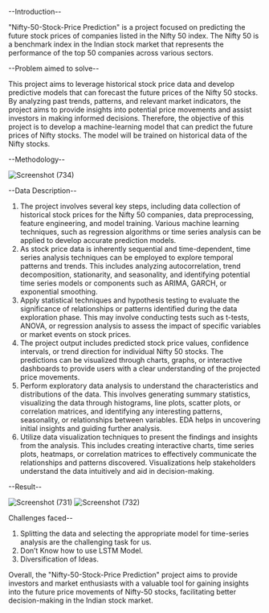 --Introduction--

"Nifty-50-Stock-Price Prediction" is a project focused on predicting the future stock prices of companies listed in the Nifty 50 index. The Nifty 50 is a benchmark index in the Indian stock market that represents the performance of the top 50 companies across various sectors.

--Problem aimed to solve--

This project aims to leverage historical stock price data and develop predictive models that can forecast the future prices of the Nifty 50 stocks. By analyzing past trends, patterns, and relevant market indicators, the project aims to provide insights into potential price movements and assist investors in making informed decisions. Therefore, the objective of this project is to develop a machine-learning model that can predict the future prices of Nifty stocks. The model will be trained on historical data of the Nifty stocks.

--Methodology--

![Screenshot (734)](https://github.com/patel-ankit1999/Nifty-50-Stock-Price/assets/125917403/9727e95b-c253-4a5a-8be0-782a55cf19db)


--Data Description--

1. The project involves several key steps, including data collection of historical stock prices for the Nifty 50 companies, data preprocessing, feature engineering, and model training. Various machine learning techniques, such as regression algorithms or time series analysis can be applied to develop accurate prediction models.
2. As stock price data is inherently sequential and time-dependent, time series analysis techniques can be employed to explore temporal patterns and trends. This includes analyzing autocorrelation, trend decomposition, stationarity, and seasonality, and identifying potential time series models or components such as ARIMA, GARCH, or exponential smoothing.
3. Apply statistical techniques and hypothesis testing to evaluate the significance of relationships or patterns identified during the data exploration phase. This may involve conducting tests such as t-tests, ANOVA, or regression analysis to assess the impact of specific variables or market events on stock prices.
4. The project output includes predicted stock price values, confidence intervals, or trend direction for individual Nifty 50 stocks. The predictions can be visualized through charts, graphs, or interactive dashboards to provide users with a clear understanding of the projected price movements.
5. Perform exploratory data analysis to understand the characteristics and distributions of the data. This involves generating summary statistics, visualizing the data through histograms, line plots, scatter plots, or correlation matrices, and identifying any interesting patterns, seasonality, or relationships between variables. EDA helps in uncovering initial insights and guiding further analysis.
6. Utilize data visualization techniques to present the findings and insights from the analysis. This includes creating interactive charts, time series plots, heatmaps, or correlation matrices to effectively communicate the relationships and patterns discovered. Visualizations help stakeholders understand the data intuitively and aid in decision-making.

--Result--

![Screenshot (731)](https://github.com/patel-ankit1999/Nifty-50-Stock-Price/assets/125917403/eedc97d0-c502-4d81-8d5a-9cb8de2917aa)
![Screenshot (732)](https://github.com/patel-ankit1999/Nifty-50-Stock-Price/assets/125917403/5d93e40b-e866-4cca-9b7d-c569c96ae50f)

Challenges faced--
1. Splitting the data and selecting the appropriate model for time-series analysis are the challenging task for us.
2. Don’t Know how to use LSTM Model.
3. Diversification of Ideas.


Overall, the "Nifty-50-Stock-Price Prediction" project aims to provide investors and market enthusiasts with a valuable tool for gaining insights into the future price movements of Nifty-50 stocks, facilitating better decision-making in the Indian stock market.

